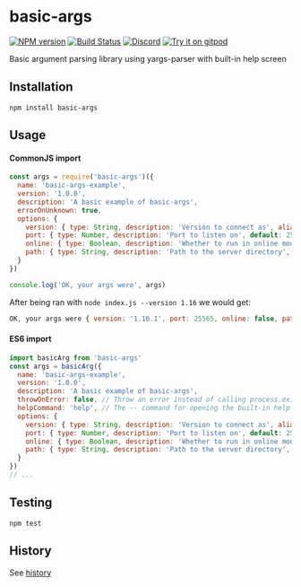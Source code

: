 # basic-args
[![NPM version](https://img.shields.io/npm/v/bedrock-protocol.svg)](http://npmjs.com/package/node-basic-args)
[![Build Status](https://github.com/extremeheat/node-basic-args/workflows/CI/badge.svg)](https://github.com/extremeheat/node-basic-args/actions?query=workflow%3A%22CI%22)
[![Discord](https://img.shields.io/badge/chat-on%20discord-brightgreen.svg)](https://discord.gg/GsEFRM8)
[![Try it on gitpod](https://img.shields.io/badge/try-on%20gitpod-brightgreen.svg)](https://gitpod.io/#https://github.com/extremeheat/node-basic-args)


Basic argument parsing library using yargs-parser with built-in help screen

## Installation

`npm install basic-args`

## Usage

#### CommonJS import

```js
const args = require('basic-args')({
  name: 'basic-args-example',
  version: '1.0.0',
  description: 'A basic example of basic-args',
  errorOnUnknown: true,
  options: {
    version: { type: String, description: 'Version to connect as', alias: 'v' },
    port: { type: Number, description: 'Port to listen on', default: 25565 },
    online: { type: Boolean, description: 'Whether to run in online mode' },
    path: { type: String, description: 'Path to the server directory', default: '.' }
  }
})

console.log('OK, your args were', args)
```

After being ran with `node index.js --version 1.16` we would get:

```js
OK, your args were { version: '1.16.1', port: 25565, online: false, path: '.' }
```

#### ES6 import
```js
import basicArg from 'basic-args'
const args = basicArg({
  name: 'basic-args-example',
  version: '1.0.0',
  description: 'A basic example of basic-args',
  throwOnError: false, // Throw an error instead of calling process.exit() with help screen (default: false)
  helpCommand: 'help', // The -- command for opening the built-in help screen (default: help)
  options: {
    version: { type: String, description: 'Version to connect as', alias: 'v' },
    port: { type: Number, description: 'Port to listen on', default: 25565 },
    online: { type: Boolean, description: 'Whether to run in online mode' },
    path: { type: String, description: 'Path to the server directory', default: '.' }
  }
})
// ...
```

## Testing

```npm test```

## History

See [history](HISTORY.md)

